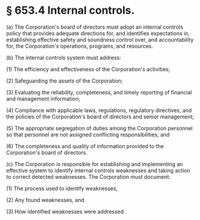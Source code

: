 # § 653.4   Internal controls.

(a) The Corporation's board of directors must adopt an internal controls policy that provides adequate directions for, and identifies expectations in, establishing effective safety and soundness control over, and accountability for, the Corporation's operations, programs, and resources.


(b) The internal controls system must address:


(1) The efficiency and effectiveness of the Corporation's activities;


(2) Safeguarding the assets of the Corporation;


(3) Evaluating the reliability, completeness, and timely reporting of financial and management information;


(4) Compliance with applicable laws, regulations, regulatory directives, and the policies of the Corporation's board of directors and senior management;


(5) The appropriate segregation of duties among the Corporation personnel so that personnel are not assigned conflicting responsibilities; and


(6) The completeness and quality of information provided to the Corporation's board of directors.


(c) The Corporation is responsible for establishing and implementing an effective system to identify internal controls weaknesses and taking action to correct detected weaknesses. The Corporation must document:


(1) The process used to identify weaknesses,


(2) Any found weaknesses, and


(3) How identified weaknesses were addressed.




